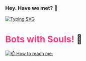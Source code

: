 ### Hey. Have we met? 👋


[![Typing SVG](https://readme-typing-svg.herokuapp.com?lines=Your+one+stop+shop+for+tech+solutionss)](https://git.io/typing-svg)


# <span style="color: rgb(271,58,124)">Bots with Souls!</span> :robot:
[![📫 How to reach me:](https://img.shields.io/badge/linkedin-%230077B5.svg?style=for-the-badge&logo=linkedin)](https://www.linkedin.com/in/rose-njuguna-4a310a1b4/)


<!--
**rgathoni/rgathoni** is a ✨ _special_ ✨ repository because its `README.md` (this file) appears on your GitHub profile.



Here are some ideas to get you started:

- 🔭 I’m currently working on ...
- 🌱 I’m currently learning ...
- 👯 I’m looking to collaborate on ...
- 🤔 I’m looking for help with ...
- 💬 Ask me about ...
- 📫 How to reach me: 
- 😄 Pronouns: She/Her
- ⚡ Fun fact: ...
-->
